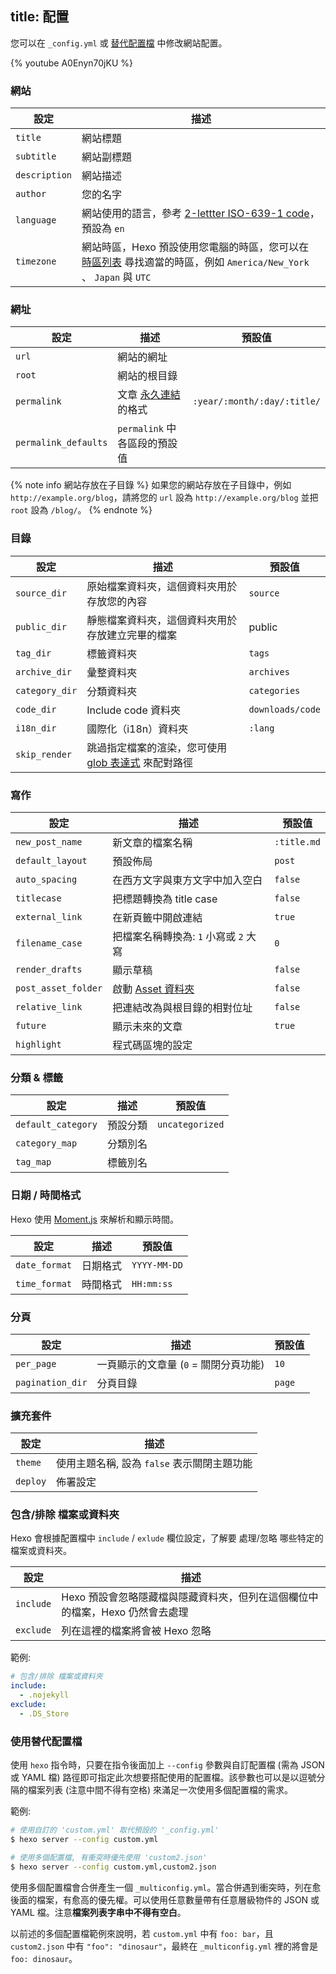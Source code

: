 title: 配置
---
您可以在 `_config.yml` 或 [替代配置檔](#Using-an-Alternate-Config) 中修改網站配置。

{% youtube A0Enyn70jKU %}

### 網站

設定 | 描述
--- | ---
`title` | 網站標題
`subtitle` | 網站副標題
`description` | 網站描述
`author` | 您的名字
`language` | 網站使用的語言，參考 [2-lettter ISO-639-1 code](https://en.wikipedia.org/wiki/List_of_ISO_639-1_codes)，預設為 `en`
`timezone` | 網站時區，Hexo 預設使用您電腦的時區，您可以在 [時區列表](https://en.wikipedia.org/wiki/List_of_tz_database_time_zones) 尋找適當的時區，例如 `America/New_York` 、 `Japan` 與 `UTC`

### 網址

設定 | 描述 | 預設值
--- | --- | ---
`url` | 網站的網址 |
`root` | 網站的根目錄 |
`permalink` | 文章 [永久連結](permalinks.html) 的格式 | `:year/:month/:day/:title/`
`permalink_defaults` | `permalink` 中各區段的預設值 |

{% note info 網站存放在子目錄 %}
如果您的網站存放在子目錄中，例如 `http://example.org/blog`，請將您的 `url` 設為 `http://example.org/blog` 並把 `root` 設為 `/blog/`。
{% endnote %}

### 目錄

設定 | 描述 | 預設值
--- | --- | ---
`source_dir` | 原始檔案資料夾，這個資料夾用於存放您的內容 | `source`
`public_dir` | 靜態檔案資料夾，這個資料夾用於存放建立完畢的檔案 | public
`tag_dir` | 標籤資料夾 | `tags`
`archive_dir` | 彙整資料夾 | `archives`
`category_dir` | 分類資料夾 | `categories`
`code_dir` | Include code 資料夾 | `downloads/code`
`i18n_dir` | 國際化（i18n）資料夾 | `:lang`
`skip_render` | 跳過指定檔案的渲染，您可使用 [glob 表達式](https://github.com/isaacs/minimatch) 來配對路徑 |

### 寫作

設定 | 描述 | 預設值
--- | --- | ---
`new_post_name` | 新文章的檔案名稱 | `:title.md`
`default_layout` | 預設佈局 | `post`
`auto_spacing` | 在西方文字與東方文字中加入空白 | `false`
`titlecase` | 把標題轉換為 title case | `false`
`external_link` | 在新頁籤中開啟連結 | `true`
`filename_case` | 把檔案名稱轉換為: `1` 小寫或 `2` 大寫 | `0`
`render_drafts` | 顯示草稿 | `false`
`post_asset_folder` | 啟動 [Asset 資料夾](asset-folders.html) | `false`
`relative_link` | 把連結改為與根目錄的相對位址 | `false`
`future` | 顯示未來的文章 | `true`
`highlight` | 程式碼區塊的設定 |

### 分類 & 標籤

設定 | 描述 | 預設值
--- | --- | ---
`default_category` | 預設分類 | `uncategorized`
`category_map` | 分類別名 |
`tag_map` | 標籤別名 |

### 日期 / 時間格式

Hexo 使用 [Moment.js](http://momentjs.com/) 來解析和顯示時間。

設定 | 描述 | 預設值
--- | --- | ---
`date_format` | 日期格式 | `YYYY-MM-DD`
`time_format` | 時間格式 | `HH:mm:ss`

### 分頁

設定 | 描述 | 預設值
--- | --- | ---
`per_page` | 一頁顯示的文章量 (`0` = 關閉分頁功能) | `10`
`pagination_dir` | 分頁目錄 | `page`

### 擴充套件

設定 | 描述
--- | ---
`theme` | 使用主題名稱, 設為 `false` 表示關閉主題功能
`deploy` | 佈署設定


### 包含/排除 檔案或資料夾

Hexo 會根據配置檔中 `include` / `exlude` 欄位設定，了解要 處理/忽略 哪些特定的檔案或資料夾。

設定 | 描述
--- | ---
`include` | Hexo 預設會忽略隱藏檔與隱藏資料夾，但列在這個欄位中的檔案，Hexo 仍然會去處理
`exclude` | 列在這裡的檔案將會被 Hexo 忽略

範例:
```yaml
# 包含/排除 檔案或資料夾
include:
  - .nojekyll
exclude:
  - .DS_Store
```

### 使用替代配置檔

使用 `hexo` 指令時，只要在指令後面加上 `--config` 參數與自訂配置檔 (需為 JSON 或 YAML 檔) 路徑即可指定此次想要搭配使用的配置檔。該參數也可以是以逗號分隔的檔案列表 (注意中間不得有空格) 來滿足一次使用多個配置檔的需求。

範例:

``` bash
# 使用自訂的 'custom.yml' 取代預設的 '_config.yml'
$ hexo server --config custom.yml

# 使用多個配置檔, 有衝突時優先使用 'custom2.json'
$ hexo server --config custom.yml,custom2.json
```

使用多個配置檔會合併產生一個 `_multiconfig.yml`。當合併遇到衝突時，列在愈後面的檔案，有愈高的優先權。可以使用任意數量帶有任意層級物件的 JSON 或 YAML 檔。注意**檔案列表字串中不得有空白**。

以前述的多個配置檔範例來說明，若 `custom.yml` 中有 `foo: bar`，且 `custom2.json` 中有 `"foo": "dinosaur"`，最終在 `_multiconfig.yml` 裡的將會是 `foo: dinosaur`。

